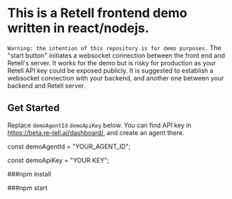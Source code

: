# This is a Retell frontend demo written in react/nodejs.

`Warning: the intention of this repository is for demo purposes.` The "start button" initiates a websocket connection between the front end and Retell's server. It works for the demo but is risky for production as your Retell API key could be exposed publicly. It is suggested to establish a websocket connection with your backend, and another one between your backend and Retell server.

## Get Started
Replace `demoAgentId` `demoApiKey` below. You can find API key in https://beta.re-tell.ai/dashboard/, and create an agent there.

const demoAgentId = "YOUR_AGENT_ID";

const demoApiKey = "YOUR KEY";

###npm install

###npm start
